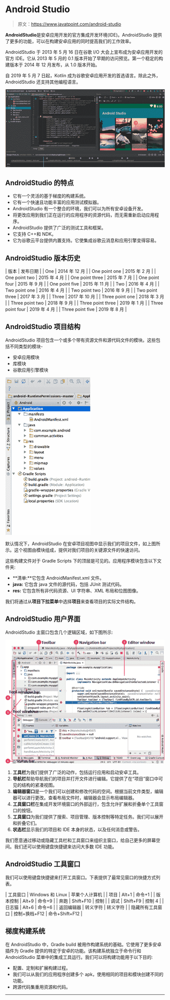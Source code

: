 # Android Studio

> 原文：<https://www.javatpoint.com/android-studio>

**AndroidStudio**是安卓应用开发的官方集成开发环境(IDE)。AndroidStudio 提供了更多的功能，可以在构建安卓应用的同时提高我们的工作效率。

AndroidStudio 于 2013 年 5 月 16 日在谷歌 I/O 大会上宣布成为安卓应用开发的官方 IDE。它从 2013 年 5 月的 0.1 版本开始了早期的访问预览。第一个稳定的构建版本于 2014 年 12 月发布，从 1.0 版本开始。

自 2019 年 5 月 7 日起，Kotlin 成为谷歌安卓应用开发的首选语言。除此之外，AndroidStudio 还支持其他编程语言。

![Android Studio](img/9098b1a9f76d2f2f2a9921c978521aaa.png)

## AndroidStudio 的特点

*   它有一个灵活的基于梯度的构建系统。
*   它有一个快速且功能丰富的应用测试模拟器。
*   AndroidStudio 有一个整合的环境，我们可以为所有安卓设备开发。
*   将更改应用到我们正在运行的应用程序的资源代码，而无需重新启动应用程序。
*   AndroidStudio 提供了广泛的测试工具和框架。
*   它支持 C++和 NDK。
*   它为谷歌云平台提供内置支持。它使集成谷歌云消息和应用引擎变得容易。

## AndroidStudio 版本历史

| 版本 | 发布日期 |
| One | 2014 年 12 月 |
| One point one | 2015 年 2 月 |
| One point two | 2015 年 4 月 |
| One point three | 2015 年 7 月 |
| One point four | 2015 年 9 月 |
| One point five | 2015 年 11 月 |
| Two | 2016 年 4 月 |
| Two point one | 2016 年 4 月 |
| Two point two | 2016 年 9 月 |
| Two point three | 2017 年 3 月 |
| Three | 2017 年 10 月 |
| Three point one | 2018 年 3 月 |
| Three point two | 2018 年 9 月 |
| Three point three | 2019 年 1 月 |
| Three point four | 2019 年 4 月 |
| Three point five | 2019 年 8 月 |

## AndroidStudio 项目结构

AndroidStudio 项目包含一个或多个带有资源文件和源代码文件的模块。这些包括不同类型的模块-

*   安卓应用模块
*   库模块
*   谷歌应用引擎模块

![Android Studio](img/7b846678f9b34d8ddf8afea72a61b087.png)

默认情况下，AndroidStudio 在安卓项目视图中显示我们的项目文件，如上图所示。这个视图由模块组成，提供对我们项目的关键源文件的快速访问。

这些构建文件对于 Gradle Scripts 下的顶层是可见的。应用程序模块包含以下文件夹:

*   **清单:**它包含 AndroidManifest.xml 文件。
*   **java:** 它包含 java 文件的源代码，包括 JUnit 测试代码。
*   **res:** 它包含所有非代码资源、UI 字符串、XML 布局和位图图像。

我们将通过从**项目下拉菜单**中选择**项目**来查看项目的实际文件结构。

## AndroidStudio 用户界面

AndroidStudio 主窗口包含几个逻辑区域，如下图所示:

![Android Studio](img/1cb2903d0901b1f1e5da57687ee9433e.png)

1.  **工具栏**为我们提供了广泛的动作，包括运行应用和启动安卓工具。
2.  **导航栏**帮助导航我们的项目并打开文件进行编辑。它提供了在“项目”窗口中可见的结构的紧凑视图。
3.  **编辑器窗口**是一个我们可以创建和修改代码的空间。根据当前文件类型，编辑器可以进行更改。查看布局文件时，编辑器会显示布局编辑器。
4.  **工具窗口栏**在集成开发环境窗口的外部运行，包含允许扩展和折叠单个工具窗口的按钮。
5.  **工具窗口**为我们提供了搜索、项目管理、版本控制等特定任务。我们可以展开和折叠它们。
6.  **状态栏**显示我们的项目和 IDE 本身的状态，以及任何消息或警告。

我们愿意通过移动或隐藏工具栏和工具窗口来组织主窗口，给自己更多的屏幕空间。我们还可以使用键盘快捷键来访问大多数 IDE 功能。

## AndroidStudio 工具窗口

我们可以使用键盘快捷键来打开工具窗口。下表提供了最常见窗口的快捷方式列表。

| 工具窗口 | Windows 和 Linux | 苹果个人计算机 |
| 项目 | Alt+1 | 命令+1 |
| 版本控制 | Alt+9 | 命令+9 |
| 奔跑 | Shift+F10 | 控制 |
| 调试 | Shift+F9 | 控制 4 |
| 日志猫 | Alt+6 | 命令+6 |
| 返回编辑器 | 转义字符 | 转义字符 |
| 隐藏所有工具窗口 | 控制+换档+F12 | 命令+Shift+F12 |

## 梯度构建系统

在 AndroidStudio 中，Gradle build 被用作构建系统的基础。它使用了更多安卓插件为 Gradle 提供的特定于安卓的功能。该构建系统独立于命令行和 AndroidStudio 菜单中的集成工具运行。我们可以将构建功能用于以下目的:

*   配置、定制和扩展构建过程。
*   我们可以从我们的应用程序创建多个 apk，使用相同的项目和模块创建不同的功能。
*   跨源代码集重用资源和代码。

* * *